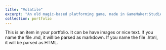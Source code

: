 ```yaml
---
title: "Volatile"
excerpt: "An old magic-based platforming game, made in GameMaker:Studio! Created with one of my friends who was the main artist for the game. <br/><img src='/images/Volatile/volatile_img_000.png'>"
collection: portfolio
---
```


This is an item in your portfolio. It can be have images or nice text. If you name the file .md, it will be parsed as markdown. If you name the file .html, it will be parsed as HTML. 
